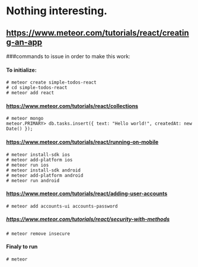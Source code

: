 # Nothing interesting.
## https://www.meteor.com/tutorials/react/creating-an-app

###commands to issue in order to make this work:

#### To initialize:
```
# meteor create simple-todos-react
# cd simple-todos-react
# meteor add react
```

#### https://www.meteor.com/tutorials/react/collections
```
# meteor mongo
meteor.PRIMARY> db.tasks.insert({ text: "Hello world!", createdAt: new Date() });
```

#### https://www.meteor.com/tutorials/react/running-on-mobile
```
# meteor install-sdk ios
# meteor add-platform ios
# meteor run ios
# meteor install-sdk android
# meteor add-platform android
# meteor run android
```

#### https://www.meteor.com/tutorials/react/adding-user-accounts
```
# meteor add accounts-ui accounts-password
```
##### https://www.meteor.com/tutorials/react/security-with-methods
```
# meteor remove insecure
```

#### Finaly to run
```
# meteor
```
